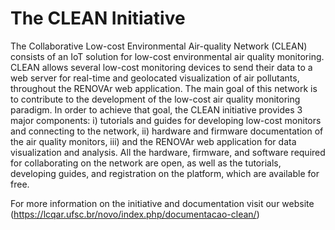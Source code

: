 # The CLEAN Initiative

The Collaborative Low-cost Environmental Air-quality Network (CLEAN) consists of an IoT solution for low-cost environmental air quality monitoring. CLEAN allows several low-cost monitoring devices to send their data to a web server for real-time and geolocated visualization of air pollutants, throughout the RENOVAr web application. The main goal of this network is to contribute to the development of the low-cost air quality monitoring paradigm. In order to achieve that goal, the CLEAN initiative provides 3 major components: i) tutorials and guides for developing low-cost monitors and connecting to the network, ii) hardware and firmware documentation of the air quality monitors, iii) and the RENOVAr web application for data visualization and analysis.  All the hardware, firmware, and software required for collaborating on the network are open, as well as the tutorials, developing guides, and registration on the platform, which are available for free. 

For more information on the initiative and documentation visit our website (https://lcqar.ufsc.br/novo/index.php/documentacao-clean/)
